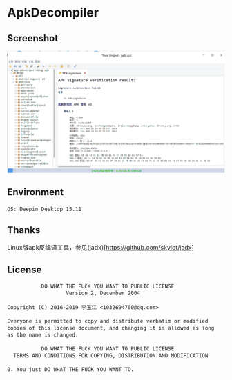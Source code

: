 # ApkDecompiler

Screenshot
-----------
![](/screenshot.png)

Environment
-----------

    OS: Deepin Desktop 15.11

Thanks
------
Linux版apk反编译工具，参见(jadx)[https://github.com/skylot/jadx]

License
-------
```text
           DO WHAT THE FUCK YOU WANT TO PUBLIC LICENSE
                   Version 2, December 2004

Copyright (C) 2016-2019 李玉江 <1032694760@qq.com>

Everyone is permitted to copy and distribute verbatim or modified
copies of this license document, and changing it is allowed as long
as the name is changed.

           DO WHAT THE FUCK YOU WANT TO PUBLIC LICENSE
  TERMS AND CONDITIONS FOR COPYING, DISTRIBUTION AND MODIFICATION

0. You just DO WHAT THE FUCK YOU WANT TO.

```
